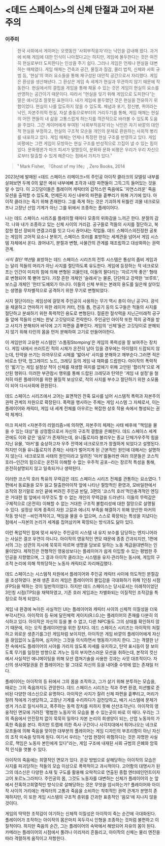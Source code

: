 # <데드 스페이스>의 신체 단절과 고어 자본주의

### 이주미

> 한국 사회에서 게이머는 오랫동안 '사회부적응자'라는 낙인을 감내해 왔다. 과거에 비해 게임에 대한 인식이 나아졌다고는 하지만, 게임에 몰두한다는 것은 여전히 현실로부터 도피한다는 인상을 주기 쉽다. 그러나 게임은 언제나 현실을 대변하는 매체였다. 게임 매체는 건축과 공간, 물질과 질감, 물리 법칙, 신체와 사회 규범 등, '현실'의 여러 요소들을 통해 재구성된 대안적 공간으로서 자리했다. 게임은 환상을 생산해낸다. 그 환상은 게임 속 세계가 현실과 무관하지 않기 때문에 작동한다. 현실에서의 결핍을 게임을 통해 채울 수 있는 것은 게임이 현실의 요소를 반영하는 공간이기 때문이다.
> 따라서 "현실을 잊기 위해 게임으로 도피한다"는 말은 애시당초 잘못된 표현이다. 내가 게임에 몰두했던 것은 현실을 전유하기 위함이었다. 현실이 나를 압도하지 않을 수 있도록. 체념과 포기, 정신병, 퀴어라는 낙인, 자본주의적 현실, 자살 충동으로부터의 거리두기를 통해, 게임 매체는 현실의 어떤 면들이 내 삶을 고통스럽게 하는지를 객관적으로 바라볼 수 있도록 도움을 주었다. 그간 게이머에게 부여된 '사회부적응자'라는 낙인은 자기 바깥의 대안적 현실을 부정하고, 현실의 구조적 모순을 개인의 문제로 환원하는 사회적 병리를 내포하고 있다. 게임 매체는 언제나 특정한 현실 구조를 반영하고 있다. 게임 비평에는 그런 게임이 모방하는 현실 구조를 반성적으로 끄집어 낼 수 있는 힘이 있다. 문화평론가 마크 피셔가 말했듯이, 문화와 문화 비평은 우리가 우리 자신으로부터 탈출할 수 있게 해준다는 점에서 가치가 있다.¹

> ¹ Mark Fisher, 『Ghost of my life』, Zero Books, 2014


2023년에 발매된 <데드 스페이스 리메이크>의 주인공 아이작 클라크의 모델링 내부를 살펴보면
두께 0의 얇은 메쉬 내부에뼈 조각과 내장 파편들이 그득그득 들어있는 것을 알 수 있다.
이 고깃덩이들은 플레이어 캐릭터의 갑작스런 죽음에도 '자연스러운' 죽음 모션을 출력할 수 있도록, 언제든지 자신 내부의 파편을 흩뿌리기 위해 거기에 있다. 아이작 클라크는 죽기 위해 존재한다. 그를 죽게 하는 것은 기괴하게 뒤틀린 괴물 네크로모프나 고장난 산업 기계가 아닌 그를 뒤에서 조종하는 플레이어다.

나는 데드 스페이스 시리즈를 플레이할 때마다 모종의 위화감을 느끼곤 한다. 분절의 감각. 나와 내가 조종하고 있는 신체 사이의 거리감. 공구들로 적들의 사지를 절단하고, 복잡한 함선 장비의 연결고리를 잇고 다시 끊어내는 작업들. 데드 스페이스의진정한 공포는 게임의 고어적 요소나 분위기, 스페이스 호러를 표방하는 세계관을 넘어서 게임 시스템 자체에서 온다. 끊어내기, 분절과 변형, 사물간의 관계를 재조립하고 대상화하는 권력 관계.

*사지 절단 액션*을 표방하는 데드 스페이스 시리즈의 전투 시스템은 통상의 좀비 게임과는 달리 적들의 머리가 아닌 사지를 절단하도록 유도한다. 게임에 등장하는 적 네크로모프는 인간이 미지의 힘에 의해 변형된 괴물인데, 이들의 팔다리는 '자르기딱 좋은' 형태로 변형되어 쭉 뻗어 있다. 가장 흔한 개체인 '슬래셔'는 물론, 단단하고 강력한 '브루트', 보스급 개체인 '헌터'도예외가 아니다. 이들의 신체 부위는 본래의 용도를 잃은채 살아있는 생명을 무차별적으로 공격하기 위한 무기로 변형되었다.

사지 절단이라는 게임성에 걸맞게 주인공이 사용하는 무기 역시 총이 아닌 공구다. 광석을 채굴하고 연마하기 위한 레이저 커터, 전동 톱, 천공기 등의 도구들은 적들의 사지를 절단하고 분쇄하기 위한 폭력적인 용도로 변형된다. 절륜한 절삭력을 지닌근미래적 공구들 앞에 적들의 신체는 한낯 고깃덩이로 전락한다. 주인공인 아이작 또한 적의 공격을 받고 사지가 분해되어 바닥에 고기 파편을 흩뿌린다. 게임의 '신체'들은 고깃덩이로 분해되지 않기 위해 타인의 몸을 먼저 분해하여 고기로 만들어야한다.

이 게임만의 고유한 시스템인 '스톰핑Stomping'은 게임의 폭력성을 잘 보여주는 장치다. 게임 내에서 쓰러트린 적의 시체가 온전히 남아 있을 경우에는 아이템이 드랍되지 않는데, 탄약을 쓰기는 아까우므로 시체를 '밟아서' 사지를 분해하고 깨부순다.그러면 적은 비로소 탄약, 업그레이드 노드, 크레딧 등의 게임 내 재화를 드랍한다. 아이작의 폭력적인 '밟기'는 게임 설정상 적이 신체를 재생할 여지를 없애기 위해 고안된 '합리적'으로 계산된 행위다. 이러한 부관참시 행위를 통해 드랍된 크레딧과 탄약은 '게임 내 설정'을 철저히 따른 플레이어를 위한 물질적 보상으로, 적의 사지를 부수고 절단하기 위한 소모품이 되어 다시사회에 환원된다.

데드 스페이스 시리즈에서 고어는 표면적인 잔혹 묘사를 넘어 시스템적 폭력과 자본주의 권력 관계의 차원으로 확장된다. 폭력을 행사하는 주체는 게임 시스템 그 자체로서, 이는 플레이어와 캐릭터, 게임 내 세계 전체를 아우르는 복잡한 상호 작용 속에서 형성되는 권력 체계다.

마크 피셔의 <자본주의 리얼리즘>에 의하면, 자본주의 체제는 사태 배후에 "책임을 물을 수 있는 대상"을 상정함으로서 자신의 구조적 결함을 은폐한다. 데드 스페이스 세계관에도 이와 같은 '음모'가 존재하는데, 유니톨로지라 불리우는 종교 단체가우주적 힘을 지닌 유물, '마커'를 숭상하고자 우주 전역에 네크로모프가 창궐하게 되었다고 설명된다. 하지만 이들 유니톨로지의 존재는 사태가 벌어지게 된 근본적인 원인에 대해서는 설명하지 않는다. 네크로모프 사태의 원인이라고 알려진 '마커'를둘러싼 여러 의문들은 코스믹 호러─인간의 힘으로는 온전히 이해할 수 없는 우주적 공포─라는 장르적 특성을 통해, 온전히설명되지 않고 일축되거나 생략된다.

이러한 코스믹 호러 특유의 무력감은 데드 스페이스 시리즈 전체를 관통하는 요소였다. 1편에서 동료들을 모두 잃고 탈출한아이작 앞에 나타난 절망적인 환영과, 모바일판에서 조직의 장기말로 쓰인 끝에 버려진 주인공 반달, 3편의 '코스믹 호러'적인충격적인 엔딩은 거대한 힘 앞에서 아무것도 할 수 없는 개인의 무력감을 드러낸다. 이들의 무력감은 구체적으로 (온전히) 이해할 수 없는 거대한 구조적 불합리성에 대한 절망으로 설명될 수 있다. 설정상 외계 종족이 자원 고갈과 에너지 부족을 해결하기 위해 양산한 마커의 작동 방식은﻿ ─비인격적이고, 책임을 물을 수 없으며, 스스로 확장되는 특성을 지녔다는 점에서﻿ ─자본의 논리가 세계를 집어삼키며 확장되는 방식과도 닮아 있다.

이런 폭압적인 힘에 맞서 싸우는 주인공이 시스템 내 유지 보수를 담당하는 엔지니어라는 사실은 결코 우연이 아니다. 아이작의 영웅적인 면모 때문에 종종 간과되지만, 1편에서의 그는 상관의 지시에 묵묵히 따르며 생명을 담보로 일하는 노동 계급을대변하는 인물이었다. 제작진은 전형적인 영웅상보다는 플레이어가 쉽게 이입할 수 있는 평범한 주인공을 지향했으며, 그 결과 아이작 클라크는 시스템을 유지·관리하는 동시에, 게임의 구조적 논리에 의해 착취당하는 노동자 캐릭터로 자리매김했다.

데드 스페이스는 시스템적 차원에서 플레이어와 주인공 캐릭터 사이에 의도적인 분절감을 조성하였다. 본래 생존 호러 게임은 플레이어의 몰입감을 극대화하기 위해 1인칭 시점(FPS)을 택하는 것이 일반적이었다. 하지만 데드 스페이스는 당시로서는 이례적이었던 3인칭 시점(TPS)을 채택하였고, 기존 호러 게임과는 차별화되는 이질적인 조작감을 특징으로 하게 되었다.

게임 내 환경에 녹아든 사실적인 UI는 플레이어와 캐릭터 사이의 신체적 이질성을 더욱 부각시킨다. 아이작의 등 뒤에 달린체력 게이지(R.I.G.)는 플레이어의 존재를 다분히 의식하고 있다. 아이작은 자신의 등을 볼 수 없고, 다른 NPC들도 그의 상태를 확인하지 않기 때문에, 이는 오직 플레이어만을 위한 장치다. 데드 스페이스 시리즈는 아이작의 처절하고 외로운 생존기를그린 게임처럼 보이지만, 아이작은 게임 바깥의 플레이어에게 자신을 끊임없이 노출하며, 심지어는 그것을 의식하면서 행동하기까지 한다. 그는 격렬한 난전 속에서도 플레이어의 시야를 가리지 않도록 자세를 유지하고, 탄약 표시등이 잘 보이도록 무기를 일정한 방향으로 겨누는 등의 부자연스러운 모션을 취하는데, 본작의 컷신에서 사실적인 애니메이팅을 위해 모션 캡쳐기술을 사용한 것과는 사뭇 대조적이다. 자신의 생사여탈권을 쥔 플레이어는 말 그대로 자신의 등을 내어줄 수밖에 없는 존재일 터다.

플레이어는 아이작의 등 뒤에서 그의 몸을 조작하고, 그가 살기 위해 분투하는 모습을, 때로는 그의 죽음까지도 관망한다.
데드 스페이스 시리즈는 적과 주변 환경, 미션별로 준비된 다양한 데스신으로 유명하다. 아이작은 사지가 잘려 신체 파편을 흩뿌리고, 머리가 잘려 적에게 기생당하고, 고장난 기계를 수리하다가 감전당하고, 배기 시스템에 문제가 생겨 가스로 질식사하고, 폭주하는 동력 장치를 피하지 못해 산산조각난다. 아이작의 영웅적인 면모에 가려진 '평범한 노동자'의 모습을 볼 수 있는곳이 바로 이 때다. 우리는 그의 죽음에서 안전장치 없이 묵묵히 일하다 자본 논리의 희생양이 되는, 산업 노동자의 가혹한 죽음을 본다. 하지만 트랩에 의한 즉사 구간이나 사각지대에서 튀어나오는 네크로모프들에 의해 죽음을 맞이한 대부분의 플레이어는 게임 디자인의 부조리함이 아닌 자신의 조작 미숙을 탓하게 된다. 여기서 우리는 "산업 현장이 위험하다는 것은 자명한 사실으로, 책임은 노동자 본인에게 있다"라는, 게임 구조에 내재된 사회 규범의 은폐와 암묵적 인식을 엿볼 수 있다.

아이작의 죽음에는 희열적인 면모가 있다. 온갖 방법으로 살해당하는 아이작의 모습은 사지를 파괴당하는 적들의 모습 이상으로 폭력적이고 과시적이다. 고어함의 대명사가 된 그의 데스신은 다양한 소재 및 구도를 활용해 오락적으로 연출된 종합 엔터테인먼트이자 고어 포르노그라피다. 주인공의 몸, 그것도 노동자를 대변하는 신체가 플레이어의 눈 앞에서 잔혹하고희열적인 방식으로 살해당하는 것은 무엇을 암시하는가? 플레이어와 아이작 사이의 거리에는 캐릭터의 고통과 죽음을 소비하는 착취적인 권력 관계가 분명히 존재하지만, 이 또한 게임 시스템의 구조적 층위를 간과한 표층적인 '음모'에 지나지 않을것이다.

게임의 딱딱한 조작감이 야기하는 신체적 이질성은 아이작이 죽는 순간에 극대화된다. 플레이어가 조작하는 아이작의 몸은마치 꼭두각시 인형을 조종하는 것처럼 불편하고 이질적이다. 하지만 죽음의 순간, 그는 플레이어의 속박에서 해방되어 자유의 몸이 된다. 카메라는 플레이어의 시점에서 풀려나 이리저리 흔들리고, 아이작의 신체는 물리 엔진을 따라 격렬하게 움직이고 저항한다.

